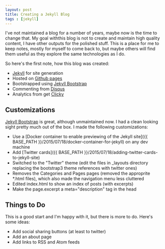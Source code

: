 ```yaml
---
layout: post
title: Creating a Jekyll Blog
tags : [jekyll]
---
```


I've not maintained a blog for a number of years, maybe now is the
time to change that. My goal withthis blog is not to create and
maintain high quality content, I have other outputs for the polished
stuff. This is a place for me to keep notes, mostly for myself to come
back to, but maybe others will find them useful as they explore the
same technologies as I do.

So here's the first note, how this blog was created:

  * [Jekyll](http://jekyllrb.com/) for site generation
  * Hosted on [Github pages](http://pages.github.com)
  * Bootstrapped using [Jekyll Bootstrap](http://jekyllbootstrap.com/)
  * Commenting from [Disqus](https://disqus.com/)
  * Analytics from get [Clicky](http://clicky.com)

## Customizations

[Jekyll Bootstrap](http://jekyllbootstrap.com/) is great, although
unmaintained now. I had a clean looking sight pretty much out of the
box. I made the following customizations:

  * Use a [Docker container to enable previewing of the Jekyll site]({{ BASE_PATH }}/2015/07/18/docker-container-for-jekyll) on any dev machine
  * Add [Twitter cards]({{ BASE_PATH }}/2015/07/18/adding-twitter-cards-to-jekyll-site)
  * Switched to the "Twitter" theme (edit the files in _layouts directory replacing the bootstrap3 theme references with twitter ones)
  * Removes the Categories and Pages pages (removed the approprite *.html files), which also made the navigation menu less cluttered
  * Edited index.html to show an index of posts (with excerpts)
  * Make the page.excerpt a meta="description" tag in the head

## Things to Do

This is a good start and I'm happy with it, but there is more to
do. Here's some ideas:

  * Add social sharing buttons (at least to twitter)
  * Add an about page
  * Add links to RSS and Atom feeds
